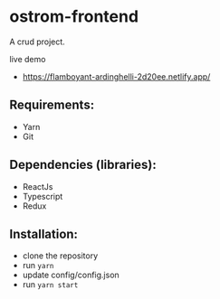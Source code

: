 # ostrom-frontend

A crud project.

live demo
* https://flamboyant-ardinghelli-2d20ee.netlify.app/

## Requirements:
- Yarn
- Git

## Dependencies (libraries):
- ReactJs
- Typescript
- Redux

## Installation:
- clone the repository
- run `yarn`
- update config/config.json
- run `yarn start`


